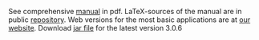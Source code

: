 See comprehensive [manual](http://opera.autosome.ru/downloads/MACRO-PERFECTOS-APE_manual.pdf) in pdf. LaTeX-sources of the manual are in public [repository](https://github.com/VorontsovIE/macro-perfectos-ape-manual).
Web versions for the most basic applications are at [our website](http://opera.autosome.ru/).
Download [jar file](https://raw.githubusercontent.com/autosome-ru/macro-perfectos-ape/master/releases/ape-3.0.6.jar) for the latest version 3.0.6
